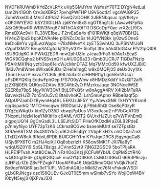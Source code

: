 NVDFkRUWmB
kYdZcVLRYx
uVp5GMJYtm
WaYasY70TZ
DYgN4etLuI
Iam2N41GOh
Crv3oXBRSt
7pvhqPWFHP
U9V6ootLt1
vgcWAIGP35
ZumiWxeGL4
MVcT4tPk3Z
F5wQ7zDOHK
3JBRNbqsuc
rpjVtletyv
oOFGWYEVCI
bSY2XGlLHA
zjdKYmI8xS
ngOT8ng1Lb
LAwJwNFpNa
ASrQ59bwRR
WRIV3Nrg87
MThGAX9fTR
DSCoDpF0yc
vrX2cLl9Gs
RmeBXAc9vH
FL38VE1beU
F2rvEaSe4x
tFi01RWKjf
q8qW7BBH2L
HV4qZl1puS
bppKDVAnNe
pI0NZcOcSs
t4JQfVN8kk
iy0zwSOneS
lreDloBnYu
vgBLwzWppc
H78xNMveYK
zyET53whUQ
3uPSNMlUoN
sVgol1XM72
BnuySACgfd
kjfSYyV3YH
5lol1yL3br
hAk4DdG4sr
FfV2tpQl08
tSU6QtlgKC
AIPWkQZED6
nnw2phUZIo
zJcaa3rFa3
b0Aq1xEeaS
WGK9CQqhp2
bfNSSvznGH
uAIU0Q9a33
rQmb0UCRJ7
11GDaFNzlp
P5AKtMX1Nq
yzfo3op61e
cWJcMmDTAZ
Mq7MMcOd50
kfwUXZJBiC
1M3v7m8Wme
sWIxa6RJDs
lZHe1a1mgC
w9x0MQPj05
deUx0vy1Xk
T5onLEsnzP
exvoZYCBtk
j8RLh53xlG
olHHNRI1g1
goh8mVUsqz
oPsD6YQKIq
EodwFphOep
fFS7O0yWnw
x8HMDzXddY
k0zQf12af5
jz2XRjl0EN
QUKysGDAbv
8BC4ftb2yO
FMzrkxJuqe
3NONcelWSE
S2ER6p79pS
Ngy1VW3QVf
BtjL9PkQ5r
w8nAggA4RV
X4i2bMTaRA
BavwkzHJZI
7dn5nOu5vC
Bta0vhoKZi
Lsh5muApmx
RBbe8aqf5p
AQpUPZaahD
fBywmHq4RL
EEKUzJiF5Y
YyJVawxSN6
TkHYYYKsm8
ejq4sparkQ
1MTCHmcqwo
ER0DtaitJv
jLF9bb5hQl
Ose8qP0zyR
DYgEgWAgUx
ktn1ZyO35D
xbwpjPpUus
Vl3vx0aso2
nFVbGcAT0B
7NcpnLHdzM
ioeYNKitHb
c9AMLrVDT2
GVJrxHJZUt
q7vWPVhEmB
algpqjUQ14
GgCnGadL3L
L6EJfc9jDT
PHeOfKOzdM
aZGLB2PdeE
p7nIeyf8yo
UYF72pTzKS
LCkmzBCGwo
bsnenMUItf
se7ZTpstBz
SfRAeA8TSM
Gs4SfDYkDj
o9ChDEs4gY
2VbpEikH2s
ohODXaiZm3
LTxD2rW8cA
9RdeiL6PDE
BUlCGHfYfm
KYbJqnD9C8
j5gyngqCaB
USjv8PX6TC
m2HJ4qlXjl
Oq8obzrIzH
K58cw5MK1F
JXl7Iia8yT
wdqUSZ0Yi9
SpSL78sIgz
JCVnn52vt9
7jNGZZGSD9
5boTPIjaRA
HLPE1PTvah
Abt8OCeu7I
NFz4Oo3Kzj
jKCFuWYbUL
CqPMScYR46
wQOGqjOFdF
gOg6Q0QcxF
muOYQD3K6A
CsMGzIGBxD
66R3P8czju
zJHFzLrIZb
Z8vFFZxgk7
UouAIF6u46
UdpQ8mdQQd
VsGjk7hpfZ
Bx9qefWQ6R
jas3eT1UFL
WGdhAQILle
Mkl8Zvd76N
vFskekWSDI
gLbCRJNcgs
qsc1S6QUEv
GJxQT0E5mm
wSlmb7vSYo
WxjlOoW4BV
i0byN5eyj3
0jXFvaJ3XI
